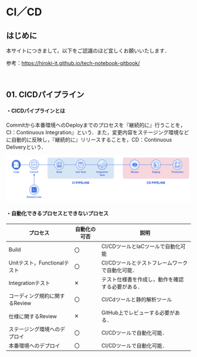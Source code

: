 # CI／CD

## はじめに

本サイトにつきまして，以下をご認識のほど宜しくお願いいたします．

参考：https://hiroki-it.github.io/tech-notebook-gitbook/

<br>

## 01. CICDパイプライン

#### ・CICDパイプラインとは

Commitから本番環境へのDeployまでのプロセスを『継続的に』行うことを，CI：Continuous Integration』という．また，変更内容をステージング環境などに自動的に反映し，『継続的に』リリースすることを，CD：Continuous Deliveryという．

![CICDパイプライン](https://raw.githubusercontent.com/hiroki-it/tech-notebook/master/images/CICDパイプライン.png)

####  ・自動化できるプロセスとできないプロセス

| プロセス                       | 自動化の可否 | 説明                                             |
| ------------------------------ | ------------ | ------------------------------------------------ |
| Build                          | 〇           | CI/CDツールとIaCツールで自動化可能               |
| Unitテスト，Functionalテスト   | 〇           | CI/CDツールとテストフレームワークで自動化可能．  |
| Integrationテスト              | ✕            | テスト仕様書を作成し，動作を確認する必要がある． |
| コーディング規約に関するReview | 〇           | CI/Cdツールと静的解析ツール                      |
| 仕様に関するReview             | ✕            | GitHub上でレビューする必要がある．               |
| ステージング環境へのデプロイ   | 〇           | CI/CDツールで自動化可能．                        |
| 本番環境へのデプロイ           | 〇           | CI/CDツールで自動化可能．                        |
